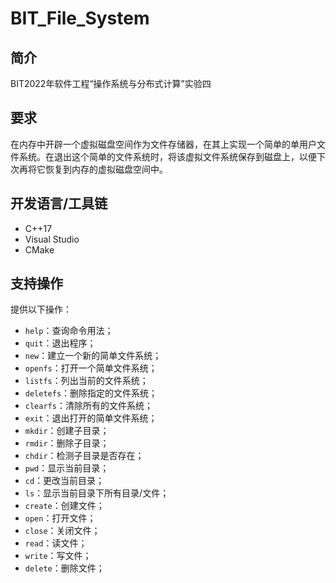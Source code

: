 # BIT_File_System

## 简介

BIT2022年软件工程“操作系统与分布式计算”实验四

## 要求

在内存中开辟一个虚拟磁盘空间作为文件存储器，在其上实现一个简单的单用户文件系统。在退出这个简单的文件系统时，将该虚拟文件系统保存到磁盘上，以便下次再将它恢复到内存的虚拟磁盘空间中。

## 开发语言/工具链

- C++17
- Visual Studio
- CMake

## 支持操作

提供以下操作：

- `help`：查询命令用法；
- `quit`：退出程序；
- `new`：建立一个新的简单文件系统；
- `openfs`：打开一个简单文件系统；
- `listfs`：列出当前的文件系统；
- `deletefs`：删除指定的文件系统；
- `clearfs`：清除所有的文件系统；
- `exit`：退出打开的简单文件系统；
- `mkdir`：创建子目录；
- `rmdir`：删除子目录；
- `chdir`：检测子目录是否存在；
- `pwd`：显示当前目录；
- `cd`：更改当前目录；
- `ls`：显示当前目录下所有目录/文件；
- `create`：创建文件；
- `open`：打开文件；
- `close`：关闭文件；
- `read`：读文件；
- `write`：写文件；
- `delete`：删除文件；